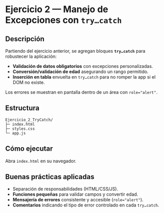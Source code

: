# Ejercicio 2 — Manejo de Excepciones con `try…catch`

## Descripción
Partiendo del ejercicio anterior, se agregan bloques **`try…catch`** para robustecer la aplicación:
- **Validación de datos obligatorios** con excepciones personalizadas.
- **Conversión/validación de edad** asegurando un rango permitido.
- **Inserción en tabla** envuelta en `try…catch` para no romper la app si el DOM no existe.

Los errores se muestran en pantalla dentro de un área con `role="alert"`.

## Estructura
```
Ejercicio_2_TryCatch/
├─ index.html
├─ styles.css
└─ app.js
```

## Cómo ejecutar
Abra `index.html` en su navegador.

## Buenas prácticas aplicadas
- Separación de responsabilidades (HTML/CSS/JS).
- **Funciones pequeñas** para validar campos y convertir edad.
- **Mensajería de errores** consistente y accesible (`role="alert"`).
- **Comentarios** indicando el tipo de error controlado en cada `try…catch`.
